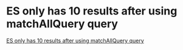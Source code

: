 # ES only has 10 results after using matchAllQuery query
[ES only has 10 results after using matchAllQuery query](https://aiwithcloud.com/2022/09/19/es_only_has_10_results_after_using_matchallquery_query/)
